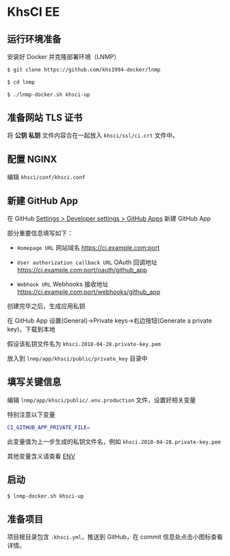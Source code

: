 # KhsCI EE

## 运行环境准备

安装好 Docker 并克隆部署环境（LNMP）

```bash
$ git clone https://github.com/khs1994-docker/lnmp

$ cd lnmp

$ ./lnmp-docker.sh khsci-up
```

## 准备网站 TLS 证书

将 **公钥** **私钥** 文件内容合在一起放入 `khsci/ssl/ci.crt` 文件中。

## 配置 NGINX

编辑 `khsci/conf/khsci.conf`

## 新建 GitHub App

在 GitHub [Settings > Developer settings > GitHub Apps](https://github.com/settings/apps) 新建 GitHub App

部分重要信息填写如下：

* `Homepage URL` 网站域名 https://ci.example.com:port

* `User authorization callback URL` OAuth 回调地址 https://ci.example.com:port/oauth/github_app

* `Webhook URL` Webhooks 接收地址 https://ci.example.com:port/webhooks/github_app

创建完毕之后，生成应用私钥

在 GitHub App 设置(General)->Private keys->右边按钮(Generate a private key)，下载到本地

假设该私钥文件名为 `khsci.2018-04-28.private-key.pem`

放入到 `lnmp/app/khsci/public/private_key` 目录中

## 填写关键信息

编辑 `lnmp/app/khsci/public/.env.production` 文件，设置好相关变量

特别注意以下变量

```bash
CI_GITHUB_APP_PRIVATE_FILE=
```

此变量值为上一步生成的私钥文件名，例如 `khsci.2018-04-28.private-key.pem`

其他变量含义请查看 [ENV](env.md)

## 启动

```bash
$ lnmp-docker.sh khsci-up
```

## 准备项目

项目根目录包含 `.khsci.yml`，推送到 GitHub，在 commit 信息处点击小图标查看详情。
